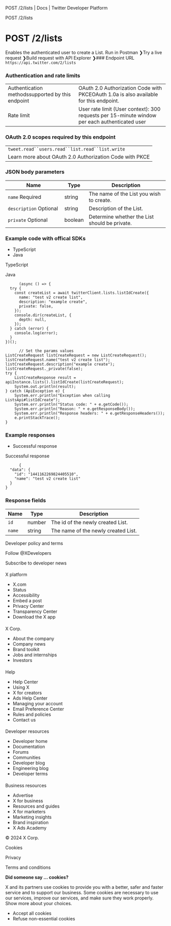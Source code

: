 
POST /2/lists | Docs | Twitter Developer Platform 

POST /2/lists

 POST /2/lists
=============
Enables the authenticated user to create a List.
Run in Postman ❯Try a live request ❯Build request with API Explorer ❯### Endpoint URL
`https://api.twitter.com/2/lists`  
### Authentication and rate limits

|  |  |
| --- | --- |
| Authentication methodssupported by this endpoint | OAuth 2.0 Authorization Code with PKCEOAuth 1.0a is also available for this endpoint. |
| Rate limit | User rate limit (User context): 300 requests per 15-minute window per each authenticated user |
### OAuth 2.0 scopes required by this endpoint

|  |
| --- |
| `tweet.read``users.read``list.read``list.write` |
| Learn more about OAuth 2.0 Authorization Code with PKCE |
### JSON body parameters

| Name | Type | Description |
| --- | --- | --- |
| `name` Required  | string | The name of the List you wish to create. |
| `description` Optional  | string | Description of the List. |
| `private` Optional  | boolean | Determine whether the List should be private. |

### Example code with offical SDKs

* TypeScript
* Java

 TypeScript

 Java

```
      (async () => {
  try {
    const createList = await twitterClient.lists.listIdCreate({
      name: "test v2 create list",
      description: "example create",
      private: false,
    });
    console.dir(createList, {
      depth: null,
    });
  } catch (error) {
    console.log(error);
  }
})();

```

```
      // Set the params values
ListCreateRequest listCreateRequest = new ListCreateRequest();
listCreateRequest.name("test v2 create list");
listCreateRequest.description("example create");
listCreateRequest._private(false);
try {
    ListCreateResponse result = apiInstance.lists().listIdCreate(listCreateRequest);
    System.out.println(result);
} catch (ApiException e) {
    System.err.println("Exception when calling ListsApi#listIdCreate");
    System.err.println("Status code: " + e.getCode());
    System.err.println("Reason: " + e.getResponseBody());
    System.err.println("Response headers: " + e.getResponseHeaders());
    e.printStackTrace();
}

```

### Example responses

* Successful response

 Successful response

```
      {
  "data": {
    "id": "1441162269824405510",
    "name": "test v2 create list"
  }
}
```

### Response fields

| Name | Type | Description |
| --- | --- | --- |
| `id` | number | The id of the newly created List. |
| `name` | string | The name of the newly created List. |

Developer policy and terms

Follow @XDevelopers

Subscribe to developer news

#### 
 X platform

* X.com
* Status
* Accessibility
* Embed a post
* Privacy Center
* Transparency Center
* Download the X app

#### 
 X Corp.

* About the company
* Company news
* Brand toolkit
* Jobs and internships
* Investors

#### 
 Help

* Help Center
* Using X
* X for creators
* Ads Help Center
* Managing your account
* Email Preference Center
* Rules and policies
* Contact us

#### 
 Developer resources

* Developer home
* Documentation
* Forums
* Communities
* Developer blog
* Engineering blog
* Developer terms

#### 
 Business resources

* Advertise
* X for business
* Resources and guides
* X for marketers
* Marketing insights
* Brand inspiration
* X Ads Academy

 © 2024 X Corp.

Cookies

Privacy

Terms and conditions

**Did someone say … cookies?**  

 X and its partners use cookies to provide you with a better, safer and
 faster service and to support our business. Some cookies are necessary to use
 our services, improve our services, and make sure they work properly.
 Show more about your choices.

* Accept all cookies
* Refuse non-essential cookies